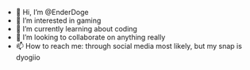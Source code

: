 - 👋 Hi, I’m @EnderDoge
- 👀 I’m interested in gaming
- 🌱 I’m currently learning about coding
- 💞️ I’m looking to collaborate on anything really
- 📫 How to reach me: through social media most likely, but my snap is dyogiio

<!---
EnderDoge/EnderDoge is a ✨ special ✨ repository because its `README.md` (this file) appears on your GitHub profile.
You can click the Preview link to take a look at your changes.
--->
